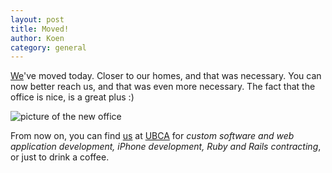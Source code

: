 ```yaml
---
layout: post
title: Moved!
author: Koen
category: general
---
```

[We](http://10to1.be/en)'ve moved today. Closer to our homes, and that was necessary. You can now better reach us, and that was even more necessary. The fact that the office is nice, is a great plus :)

![picture of the new office](http://farm4.static.flickr.com/3346/3606568885_0b1fbb9eaa.jpg)

From now on, you can find [us](http://10to1.be/en) at [UBCA](http://www.ubca.be/) for *custom software and web application development, iPhone development, Ruby and Rails contracting*, or just to drink a coffee.